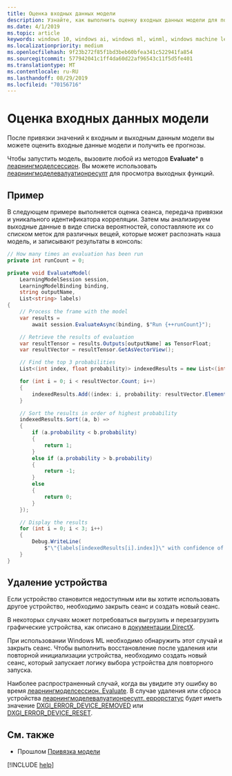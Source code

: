 ```yaml
---
title: Оценка входных данных модели
description: Узнайте, как выполнить оценку входных данных модели для получения прогнозов.
ms.date: 4/1/2019
ms.topic: article
keywords: windows 10, windows ai, windows ml, winml, windows machine learning
ms.localizationpriority: medium
ms.openlocfilehash: 9f23b272f85f1bd3beb60bfea341c522941fa854
ms.sourcegitcommit: 577942041c1ff4da60d22af96543c11f5d5fe401
ms.translationtype: MT
ms.contentlocale: ru-RU
ms.lasthandoff: 08/29/2019
ms.locfileid: "70156716"
---
```

# <a name="evaluate-the-model-inputs"></a>Оценка входных данных модели

После привязки значений к входным и выходным данным модели вы можете оценить входные данные модели и получить ее прогнозы.

Чтобы запустить модель, вызовите любой из методов **Evaluate*** в [леарнингмоделсессион](https://docs.microsoft.com/uwp/api/windows.ai.machinelearning.learningmodelsession). Вы можете использовать [леарнингмоделевалуатионресулт](https://docs.microsoft.com/uwp/api/windows.ai.machinelearning.learningmodelevaluationresult) для просмотра выходных функций.

## <a name="example"></a>Пример

В следующем примере выполняется оценка сеанса, передача привязки и уникального идентификатора корреляции. Затем мы анализируем выходные данные в виде списка вероятностей, сопоставляюте их со списком меток для различных вещей, которые может распознать наша модель, и записывают результаты в консоль:

```cs
// How many times an evaluation has been run
private int runCount = 0;

private void EvaluateModel(
    LearningModelSession session,
    LearningModelBinding binding,
    string outputName,
    List<string> labels)
{
    // Process the frame with the model
    var results =
        await session.EvaluateAsync(binding, $"Run {++runCount}");

    // Retrieve the results of evaluation
    var resultTensor = results.Outputs[outputName] as TensorFloat;
    var resultVector = resultTensor.GetAsVectorView();

    // Find the top 3 probabilities
    List<(int index, float probability)> indexedResults = new List<(int, float)>();

    for (int i = 0; i < resultVector.Count; i++)
    {
        indexedResults.Add((index: i, probability: resultVector.ElementAt(i)));
    }

    // Sort the results in order of highest probability
    indexedResults.Sort((a, b) =>
    {
        if (a.probability < b.probability)
        {
            return 1;
        }
        else if (a.probability > b.probability)
        {
            return -1;
        }
        else
        {
            return 0;
        }
    });

    // Display the results
    for (int i = 0; i < 3; i++)
    {
        Debug.WriteLine(
            $"\"{labels[indexedResults[i].index]}\" with confidence of {indexedResults[i].probability}");
    }
}
```

## <a name="device-removal"></a>Удаление устройства

Если устройство становится недоступным или вы хотите использовать другое устройство, необходимо закрыть сеанс и создать новый сеанс.

В некоторых случаях может потребоваться выгрузить и перезагрузить графические устройства, как описано в [документации DirectX](https://docs.microsoft.com/windows/uwp/gaming/handling-device-lost-scenarios).

При использовании Windows ML необходимо обнаружить этот случай и закрыть сеанс. Чтобы выполнить восстановление после удаления или повторной инициализации устройства, необходимо создать новый сеанс, который запускает логику выбора устройства для повторного запуска.

Наиболее распространенный случай, когда вы увидите эту ошибку во время [леарнингмоделсессион. Evaluate](https://docs.microsoft.com/uwp/api/windows.ai.machinelearning.learningmodelsession.evaluate). В случае удаления или сброса устройства [леарнингмоделевалуатионресулт. еррорстатус](https://docs.microsoft.com/uwp/api/windows.ai.machinelearning.learningmodelevaluationresult.errorstatus) будет иметь значение [DXGI_ERROR_DEVICE_REMOVED](https://docs.microsoft.com/windows/desktop/direct3ddxgi/dxgi-error) или [DXGI_ERROR_DEVICE_RESET](https://docs.microsoft.com/windows/desktop/direct3ddxgi/dxgi-error).

## <a name="see-also"></a>См. также

* Прошлом [Привязка модели](bind-a-model.md)

[!INCLUDE [help](../includes/get-help.md)]
